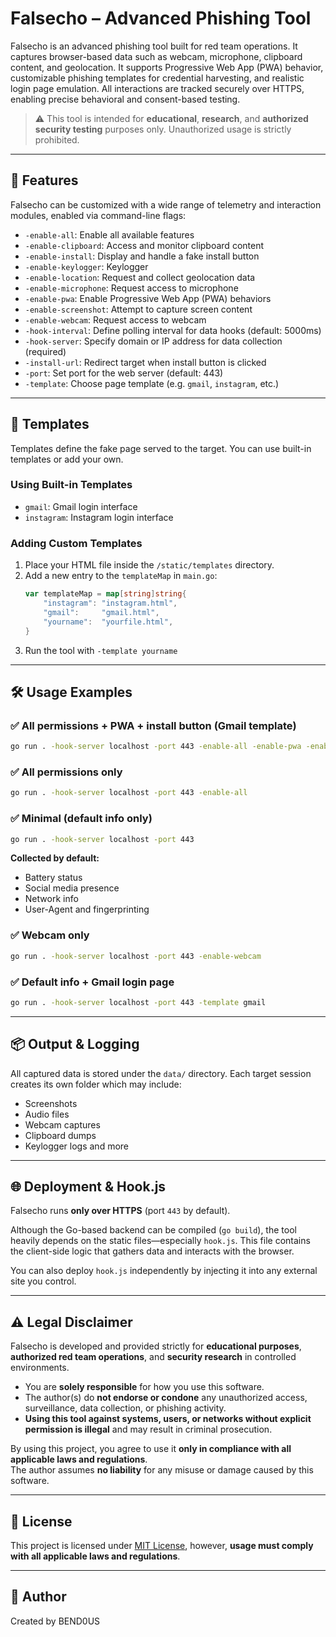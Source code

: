 # Falsecho – Advanced Phishing Tool

Falsecho is an advanced phishing tool built for red team operations. It captures browser-based data such as webcam, microphone, clipboard content, and geolocation. It supports Progressive Web App (PWA) behavior, customizable phishing templates for credential harvesting, and realistic login page emulation. All interactions are tracked securely over HTTPS, enabling precise behavioral and consent-based testing.

> ⚠️ This tool is intended for **educational**, **research**, and **authorized security testing** purposes only. Unauthorized usage is strictly prohibited.

---

## 🚀 Features

Falsecho can be customized with a wide range of telemetry and interaction modules, enabled via command-line flags:

- `-enable-all`: Enable all available features
- `-enable-clipboard`: Access and monitor clipboard content
- `-enable-install`: Display and handle a fake install button
- `-enable-keylogger`: Keylogger
- `-enable-location`: Request and collect geolocation data
- `-enable-microphone`: Request access to microphone
- `-enable-pwa`: Enable Progressive Web App (PWA) behaviors
- `-enable-screenshot`: Attempt to capture screen content
- `-enable-webcam`: Request access to webcam
- `-hook-interval`: Define polling interval for data hooks (default: 5000ms)
- `-hook-server`: Specify domain or IP address for data collection (required)
- `-install-url`: Redirect target when install button is clicked
- `-port`: Set port for the web server (default: 443)
- `-template`: Choose page template (e.g. `gmail`, `instagram`, etc.)

---

## 🧩 Templates

Templates define the fake page served to the target. You can use built-in templates or add your own.

### Using Built-in Templates

- `gmail`: Gmail login interface
- `instagram`: Instagram login interface

### Adding Custom Templates

1. Place your HTML file inside the `/static/templates` directory.
2. Add a new entry to the `templateMap` in `main.go`:
   ```go
   var templateMap = map[string]string{
       "instagram": "instagram.html",
       "gmail":     "gmail.html",
       "yourname":  "yourfile.html",
   }
   ```
3. Run the tool with `-template yourname`

---

## 🛠️ Usage Examples

### ✅ All permissions + PWA + install button (Gmail template)

```bash
go run . -hook-server localhost -port 443 -enable-all -enable-pwa -enable-install -install-url https://google.com -template gmail
```

### ✅ All permissions only

```bash
go run . -hook-server localhost -port 443 -enable-all
```

### ✅ Minimal (default info only)

```bash
go run . -hook-server localhost -port 443
```

**Collected by default:**

- Battery status  
- Social media presence  
- Network info  
- User-Agent and fingerprinting  

### ✅ Webcam only

```bash
go run . -hook-server localhost -port 443 -enable-webcam
```

### ✅ Default info + Gmail login page

```bash
go run . -hook-server localhost -port 443 -template gmail
```

---

## 📦 Output & Logging

All captured data is stored under the `data/` directory. Each target session creates its own folder which may include:

- Screenshots
- Audio files
- Webcam captures
- Clipboard dumps
- Keylogger logs and more

---

## 🌐 Deployment & Hook.js

Falsecho runs **only over HTTPS** (port `443` by default).

Although the Go-based backend can be compiled (`go build`), the tool heavily depends on the static files—especially `hook.js`. This file contains the client-side logic that gathers data and interacts with the browser.

You can also deploy `hook.js` independently by injecting it into any external site you control.

---

## ⚠️ Legal Disclaimer

Falsecho is developed and provided strictly for **educational purposes**, **authorized red team operations**, and **security research** in controlled environments.

- You are **solely responsible** for how you use this software.
- The author(s) do **not endorse or condone** any unauthorized access, surveillance, data collection, or phishing activity.
- **Using this tool against systems, users, or networks without explicit permission is illegal** and may result in criminal prosecution.

By using this project, you agree to use it **only in compliance with all applicable laws and regulations**.  
The author assumes **no liability** for any misuse or damage caused by this software.

---

## 📄 License

This project is licensed under [MIT License](LICENSE), however, **usage must comply with all applicable laws and regulations**.

---

## 👤 Author

Created by BEND0US
